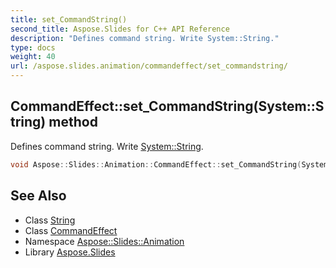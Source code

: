 ```yaml
---
title: set_CommandString()
second_title: Aspose.Slides for C++ API Reference
description: "Defines command string. Write System::String."
type: docs
weight: 40
url: /aspose.slides.animation/commandeffect/set_commandstring/
---
```

## CommandEffect::set_CommandString(System::String) method


Defines command string. Write [System::String](../../../system/string/).

```cpp
void Aspose::Slides::Animation::CommandEffect::set_CommandString(System::String value) override
```

## See Also

* Class [String](../../../system/string/)
* Class [CommandEffect](../)
* Namespace [Aspose::Slides::Animation](../../)
* Library [Aspose.Slides](../../../)